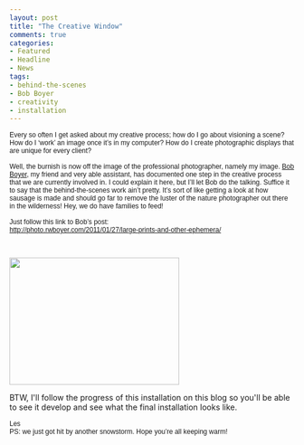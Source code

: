 ```yaml
---
layout: post
title: "The Creative Window"
comments: true
categories:
- Featured
- Headline
- News
tags:
- behind-the-scenes
- Bob Boyer
- creativity
- installation
---
```

<p style="margin: 0.0px 0.0px 0.0px 0.0px; font: 12.0px Helvetica;">Every so often I get asked about my creative process; how do I go about visioning a scene? How do I ‘work’ an image once it’s in my computer? How do I create photographic displays that are unique for every client? </p>
<p style="margin: 0.0px 0.0px 0.0px 0.0px; font: 12.0px Helvetica; min-height: 14.0px;"> </p>
<p style="margin: 0.0px 0.0px 0.0px 0.0px; font: 12.0px Helvetica;">Well, the burnish is now off the image of the professional photographer, namely my image. <a href="http://photo.rwboyer.com">Bob Boyer</a>, my friend and very able assistant, has documented one step in the creative process that we are currently involved in. I could explain it here, but I’ll let Bob do the talking. Suffice it to say that the behind-the-scenes work ain’t pretty. It’s sort of like getting a look at how sausage is made and should go far to remove the luster of the nature photographer out there in the wilderness! Hey, we do have families to feed!</p>
<p style="margin: 0.0px 0.0px 0.0px 0.0px; font: 12.0px Helvetica; min-height: 14.0px;"> </p>
<p style="margin: 0.0px 0.0px 0.0px 0.0px; font: 12.0px Helvetica;">Just follow this link to Bob’s post:</p>
<p style="margin: 0.0px 0.0px 0.0px 0.0px; font: 12.0px Helvetica; color: #1e00a8;"><a href="http://photo.rwboyer.com/">http://photo.rwboyer.com/2011/01/27/large-prints-and-other-ephemera/</a></p>
<p style="margin: 0.0px 0.0px 0.0px 0.0px; font: 12.0px Helvetica; min-height: 14.0px;"></p>
<p style="margin: 0.0px 0.0px 0.0px 0.0px; font: 12.0px Helvetica; min-height: 14.0px;"></p>


<a href="http://blog.lesterpickerphoto.com/wp-content/uploads/2011/01/P10009581.jpg"><img class="size-medium wp-image-877" title="P1000958" src="http://blog.lesterpickerphoto.com/wp-content/uploads/2011/01/P10009581-300x225.jpg" alt="" width="300" height="225"></a>

<div>
BTW, I'll follow the progress of this installation on this blog so you'll be able to see it develop and see what the final installation looks like.</div>
<p style="margin: 0.0px 0.0px 0.0px 0.0px; font: 12.0px Helvetica; min-height: 14.0px;"></p>
<p style="margin: 0.0px 0.0px 0.0px 0.0px; font: 12.0px Helvetica; min-height: 14.0px;">Les</p>
<p style="margin: 0.0px 0.0px 0.0px 0.0px; font: 12.0px Helvetica;"></p>
<p style="margin: 0.0px 0.0px 0.0px 0.0px; font: 12.0px Helvetica;">PS: we just got hit by another snowstorm. Hope you’re all keeping warm!</p>